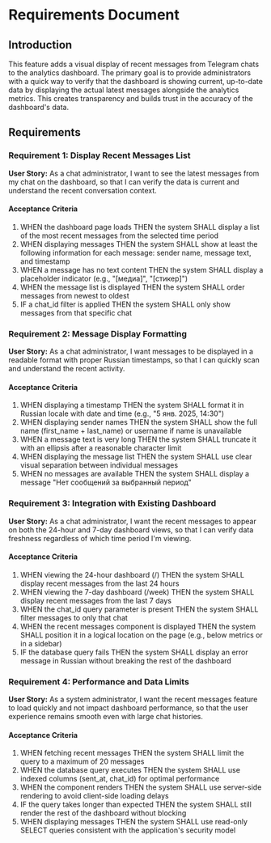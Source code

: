 # Requirements Document

## Introduction

This feature adds a visual display of recent messages from Telegram chats to the analytics dashboard. The primary goal is to provide administrators with a quick way to verify that the dashboard is showing current, up-to-date data by displaying the actual latest messages alongside the analytics metrics. This creates transparency and builds trust in the accuracy of the dashboard's data.

## Requirements

### Requirement 1: Display Recent Messages List

**User Story:** As a chat administrator, I want to see the latest messages from my chat on the dashboard, so that I can verify the data is current and understand the recent conversation context.

#### Acceptance Criteria

1. WHEN the dashboard page loads THEN the system SHALL display a list of the most recent messages from the selected time period
2. WHEN displaying messages THEN the system SHALL show at least the following information for each message: sender name, message text, and timestamp
3. WHEN a message has no text content THEN the system SHALL display a placeholder indicator (e.g., "[медиа]", "[стикер]")
4. WHEN the message list is displayed THEN the system SHALL order messages from newest to oldest
5. IF a chat_id filter is applied THEN the system SHALL only show messages from that specific chat

### Requirement 2: Message Display Formatting

**User Story:** As a chat administrator, I want messages to be displayed in a readable format with proper Russian timestamps, so that I can quickly scan and understand the recent activity.

#### Acceptance Criteria

1. WHEN displaying a timestamp THEN the system SHALL format it in Russian locale with date and time (e.g., "5 янв. 2025, 14:30")
2. WHEN displaying sender names THEN the system SHALL show the full name (first_name + last_name) or username if name is unavailable
3. WHEN a message text is very long THEN the system SHALL truncate it with an ellipsis after a reasonable character limit
4. WHEN displaying the message list THEN the system SHALL use clear visual separation between individual messages
5. WHEN no messages are available THEN the system SHALL display a message "Нет сообщений за выбранный период"

### Requirement 3: Integration with Existing Dashboard

**User Story:** As a chat administrator, I want the recent messages to appear on both the 24-hour and 7-day dashboard views, so that I can verify data freshness regardless of which time period I'm viewing.

#### Acceptance Criteria

1. WHEN viewing the 24-hour dashboard (/) THEN the system SHALL display recent messages from the last 24 hours
2. WHEN viewing the 7-day dashboard (/week) THEN the system SHALL display recent messages from the last 7 days
3. WHEN the chat_id query parameter is present THEN the system SHALL filter messages to only that chat
4. WHEN the recent messages component is displayed THEN the system SHALL position it in a logical location on the page (e.g., below metrics or in a sidebar)
5. IF the database query fails THEN the system SHALL display an error message in Russian without breaking the rest of the dashboard

### Requirement 4: Performance and Data Limits

**User Story:** As a system administrator, I want the recent messages feature to load quickly and not impact dashboard performance, so that the user experience remains smooth even with large chat histories.

#### Acceptance Criteria

1. WHEN fetching recent messages THEN the system SHALL limit the query to a maximum of 20 messages
2. WHEN the database query executes THEN the system SHALL use indexed columns (sent_at, chat_id) for optimal performance
3. WHEN the component renders THEN the system SHALL use server-side rendering to avoid client-side loading delays
4. IF the query takes longer than expected THEN the system SHALL still render the rest of the dashboard without blocking
5. WHEN displaying messages THEN the system SHALL use read-only SELECT queries consistent with the application's security model
